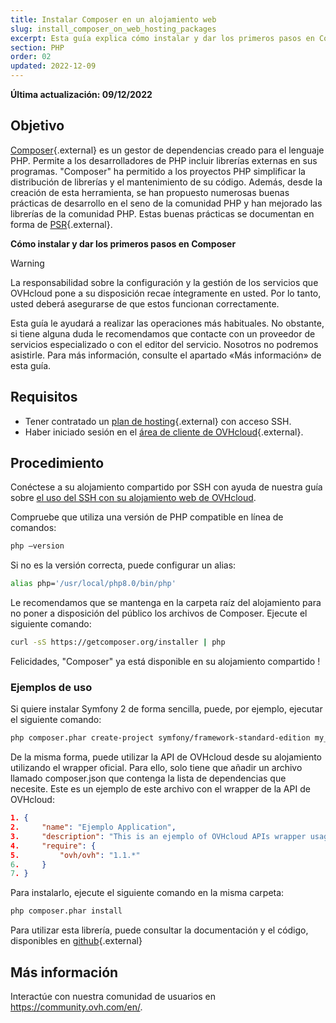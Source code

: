 ```yaml
---
title: Instalar Composer en un alojamiento web
slug: install_composer_on_web_hosting_packages
excerpt: Esta guía explica cómo instalar y dar los primeros pasos en Composer.
section: PHP
order: 02
updated: 2022-12-09
---
```


**Última actualización: 09/12/2022**

## Objetivo

[Composer](https://getcomposer.org/){.external} es un gestor de dependencias creado para el lenguaje PHP. Permite a los desarrolladores de PHP incluir librerías externas en sus programas. "Composer" ha permitido a los proyectos PHP simplificar la distribución de librerías y el mantenimiento de su código. Además, desde la creación de esta herramienta, se han propuesto numerosas buenas prácticas de desarrollo en el seno de la comunidad PHP y han mejorado las librerías de la comunidad PHP. Estas buenas prácticas se documentan en forma de [PSR](http://www.php-fig.org/){.external}.

**Cómo instalar y dar los primeros pasos en Composer**

> [!warning]
>
> La responsabilidad sobre la configuración y la gestión de los servicios que OVHcloud pone a su disposición recae íntegramente en usted. Por lo tanto, usted deberá asegurarse de que estos funcionan correctamente.
> 
> Esta guía le ayudará a realizar las operaciones más habituales. No obstante, si tiene alguna duda le recomendamos que contacte con un proveedor de servicios especializado o con el editor del servicio. Nosotros no podremos asistirle. Para más información, consulte el apartado «Más información» de esta guía.
> 

## Requisitos

- Tener contratado un [plan de hosting](https://www.ovhcloud.com/es/web-hosting/){.external} con acceso SSH.
- Haber iniciado sesión en el [área de cliente de OVHcloud](https://ca.ovh.com/auth/?action=gotomanager&from=https://www.ovh.com/world/&ovhSubsidiary=ws){.external}.


## Procedimiento

Conéctese a su alojamiento compartido por SSH con ayuda de nuestra guía sobre [el uso del SSH con su alojamiento web de OVHcloud](https://docs.ovh.com/us/es/hosting/web_hosting_ssh_en_alojamiento_compartido/).

Compruebe que utiliza una versión de PHP compatible en línea de comandos:


```bash
php —version
```

Si no es la versión correcta, puede configurar un alias:


```bash
alias php='/usr/local/php8.0/bin/php'
```

Le recomendamos que se mantenga en la carpeta raíz del alojamiento para no poner a disposición del público los archivos de Composer. Ejecute el siguiente comando:


```bash
curl -sS https://getcomposer.org/installer | php
```

Felicidades, "Composer" ya está disponible en su alojamiento compartido !


### Ejemplos de uso

Si quiere instalar Symfony 2 de forma sencilla, puede, por ejemplo, ejecutar el siguiente comando:


```bash
php composer.phar create-project symfony/framework-standard-edition my_project_name "2.7.*"
```

De la misma forma, puede utilizar la API de OVHcloud desde su alojamiento utilizando el wrapper oficial. Para ello, solo tiene que añadir un archivo llamado composer.json que contenga la lista de dependencias que necesite. Este es un ejemplo de este archivo con el wrapper de la API de OVHcloud:


```json
1. {
2.     "name": "Ejemplo Application",
3.     "description": "This is an ejemplo of OVHcloud APIs wrapper usage",
4.     "require": {
5.         "ovh/ovh": "1.1.*"
6.     }
7. }
```

Para instalarlo, ejecute el siguiente comando en la misma carpeta:


```bash
php composer.phar install
```

Para utilizar esta librería, puede consultar la documentación y el código, disponibles en [github](https://github.com/ovh/php-ovh){.external}


## Más información

Interactúe con nuestra comunidad de usuarios en <https://community.ovh.com/en/>.
